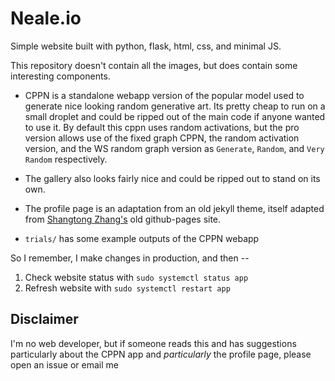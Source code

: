 # Neale.io

Simple website built with python, flask, html, css, and minimal JS. 

This repository doesn't contain all the images, but does contain some interesting components. 

* CPPN is a standalone webapp version of the popular model used to generate nice looking random generative art. Its pretty cheap to run on a small droplet and could be ripped out of the main code if anyone wanted to use it. By default this cppn uses random activations, but the pro version allows use of the fixed graph CPPN, the random activation version, and the WS random graph version as `Generate`, `Random`, and `Very Random` respectively.

* The gallery also looks fairly nice and could be ripped out to stand on its own. 

* The profile page is an adaptation from an old jekyll theme, itself adapted from [Shangtong Zhang's](https://shangtongzhang.github.io/) old github-pages site.

* `trials/` has some example outputs of the CPPN webapp

So I remember, I make changes in production, and then --

1. Check website status with `sudo systemctl status app`
2. Refresh website with `sudo systemctl restart app`

## Disclaimer

I'm no web developer, but if someone reads this and has suggestions particularly about the CPPN app and *particularly* the profile page, please open an issue or email me

